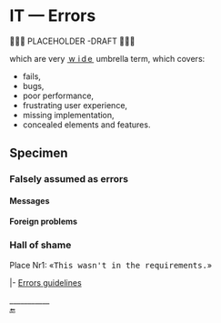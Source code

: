 # IT &mdash; Errors

🚧🚧🚧 PLACEHOLDER -DRAFT 🚧🚧🚧

 which are very <ins>&thinsp;w&thinsp;&thinsp;i&thinsp;d&thinsp;e&thinsp;</ins> umbrella term, which covers:
 
- fails,
- bugs,
- poor performance,
- frustrating user experience,
- missing implementation,
- concealed elements and features.

## Specimen

### Falsely assumed as errors

#### Messages

#### Foreign problems

### Hall of shame

Place Nr1: «<samp>This wasn't in the requirements.</samp>»


|- [Errors guidelines](https://github.com/Kyriosity/use-dev/blob/main/README%2B/frames/README%2B/commu/errors.md)

\___________\
🔚
